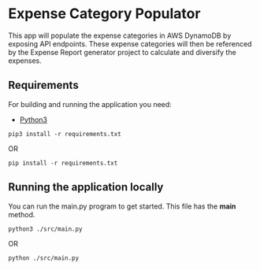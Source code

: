 # Expense Category Populator

This app will populate the expense categories in AWS DynamoDB by exposing API endpoints. These 
expense categories will then be referenced by the Expense Report generator project to calculate 
and diversify the expenses.

## Requirements

For building and running the application you need:

- [Python3](https://www.python.org/downloads/)

```shell
pip3 install -r requirements.txt
```
OR
```shell
pip install -r requirements.txt
```

## Running the application locally

You can run the main.py program to get started. This file has the __main__ method.

```shell
python3 ./src/main.py
```
OR
```shell
python ./src/main.py
```


